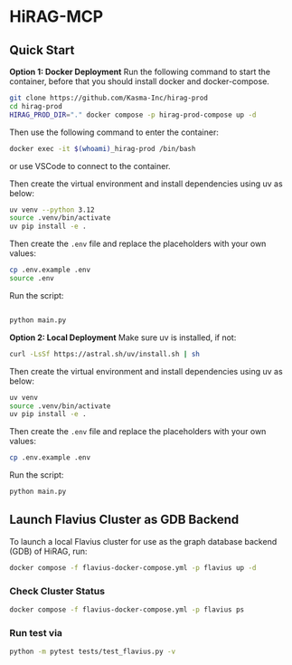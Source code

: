 # HiRAG-MCP

## Quick Start

**Option 1: Docker Deployment**
Run the following command to start the container, before that you should install docker and docker-compose.
```bash
git clone https://github.com/Kasma-Inc/hirag-prod
cd hirag-prod
HIRAG_PROD_DIR="." docker compose -p hirag-prod-compose up -d
```
Then use the following command to enter the container:
```bash
docker exec -it $(whoami)_hirag-prod /bin/bash
```
or use VSCode to connect to the container.

Then create the virtual environment and install dependencies using uv as below:
```bash
uv venv --python 3.12
source .venv/bin/activate
uv pip install -e .
```

Then create the `.env` file and replace the placeholders with your own values:
```bash
cp .env.example .env
source .env
```

Run the script:
```bash

python main.py
```

**Option 2: Local Deployment**
Make sure uv is installed, if not:
```bash
curl -LsSf https://astral.sh/uv/install.sh | sh
```

Then create the virtual environment and install dependencies using uv as below:
```bash
uv venv
source .venv/bin/activate
uv pip install -e .
```

Then create the `.env` file and replace the placeholders with your own values:
```bash
cp .env.example .env
```

Run the script:
```bash
python main.py
```

## Launch Flavius Cluster as GDB Backend
To launch a local Flavius cluster for use as the graph database backend (GDB) of HiRAG, run:
```bash
docker compose -f flavius-docker-compose.yml -p flavius up -d
```

### Check Cluster Status
```bash
docker compose -f flavius-docker-compose.yml -p flavius ps
```

### Run test via
```bash
python -m pytest tests/test_flavius.py -v
```
